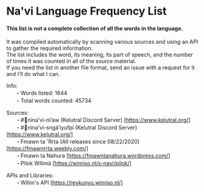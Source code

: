 
# Na'vi Language Frequency List

#### This list is not a complete collection of all the words in the language.

It was compiled automatically by scanning various sources and using an API to gather the required information.  
The list includes the word, its meaning, its part of speech, and the number of times it was counted in all of the source material.  
If you need the list in another file format, send an issue with a request for it and I'll do what I can.  

Info:  
    &nbsp;&nbsp;&nbsp;&nbsp;&nbsp;&nbsp;・Words listed: 1644  
    &nbsp;&nbsp;&nbsp;&nbsp;&nbsp;&nbsp;・Total words counted: 45734

Sources:  
    &nbsp;&nbsp;&nbsp;&nbsp;&nbsp;&nbsp;・#💙nìna’vi-nì’aw (Kelutral Discord Server) [https://www.kelutral.org/]  
    &nbsp;&nbsp;&nbsp;&nbsp;&nbsp;&nbsp;・#🐣nìna’vi-sngä’iyufpi (Kelutral Discord Server) [https://www.kelutral.org/]  
    &nbsp;&nbsp;&nbsp;&nbsp;&nbsp;&nbsp;・Fmawn ta 'Rrta (All releases since 08/22/2020) [https://fmawnrrta.weebly.com/]  
    &nbsp;&nbsp;&nbsp;&nbsp;&nbsp;&nbsp;・Fmawn ta Nahura [https://fmawntanahura.wordpress.com/]  
    &nbsp;&nbsp;&nbsp;&nbsp;&nbsp;&nbsp;・Pìlok Wllìmä [https://wimiso.nl/x-navi/pilok/]  

APIs and Libraries:  
    &nbsp;&nbsp;&nbsp;&nbsp;&nbsp;&nbsp;・Wllìm's API [https://reykunyu.wimiso.nl/]  
